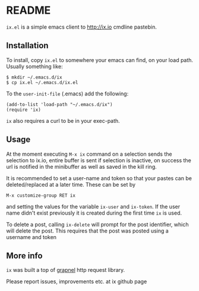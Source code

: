 README
======

`ix.el` is a simple emacs client to http://ix.io cmdline pastebin.

Installation
------------

To install, copy `ix.el` to somewhere your emacs can find, on your
load path. Usually something like:

    $ mkdir ~/.emacs.d/ix
    $ cp ix.el ~/.emacs.d/ix.el

To the `user-init-file` (.emacs) add the following:

    (add-to-list 'load-path "~/.emacs.d/ix")
    (require 'ix)

`ix` also requires a curl to be in your exec-path.

Usage
-----
At the moment executing `M-x ix` command on a selection sends the
selection to ix.io, entire buffer is sent if selection is inactive, on
success the url is notified in the minibuffer as well as saved in the
kill ring.

It is recommended to set a user-name and token so that your pastes can
be deleted/replaced at a later time. These can be set by


    M-x customize-group RET ix

and setting the values for the variable `ix-user` and `ix-token`. If
the user name didn't exist previously it is created during the first
time `ix` is used.

To delete a post, calling `ix-delete` will prompt for the post
identifier, which will delete the post. This requires that the post
was posted using a username and token

More info
---------
`ix` was built a top of [grapnel](https://github.com/leathekd/grapnel)
http request library.

Please report issues, improvements etc. at ix github page
